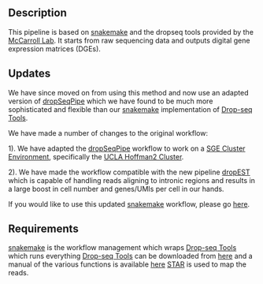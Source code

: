 Description
------------------
This pipeline is based on [snakemake](https://snakemake.readthedocs.io/en/stable/) and the dropseq tools provided by the [McCarroll Lab](http://mccarrolllab.com/dropseq/). It starts from raw sequencing data and outputs digital gene expression matrices (DGEs).

Updates
------------------
We have since moved on from using this method and now use an adapted version of [dropSeqPipe](https://github.com/Hoohm/dropSeqPipe) which we have found to be much more sophisticated and flexible than our [snakemake](https://snakemake.readthedocs.io/en/stable/) implementation of [Drop-seq Tools](http://mccarrolllab.com/download/1276/). 

We have made a number of changes to the original workflow:

1). We have adapted the [dropSeqPipe](https://github.com/Hoohm/dropSeqPipe) workflow to work on a [SGE Cluster Environment](http://star.mit.edu/cluster/docs/0.93.3/guides/sge.html), specifically the [UCLA Hoffman2 Cluster](https://www.hoffman2.idre.ucla.edu/computing/sge/).

2). We have made the workflow compatible with the new pipeline [dropEST](https://github.com/hms-dbmi/dropEst) which is capable of handling reads aligning to intronic regions and results in a large boost in cell number and genes/UMIs per cell in our hands.

If you would like to use this updated [snakemake](https://snakemake.readthedocs.io/en/stable/) workflow, please go [here](https://github.com/darneson/dropSeqPipeDropEST).

Requirements
------------------
[snakemake](https://snakemake.readthedocs.io/en/stable/) is the workflow management which wraps [Drop-seq Tools](http://mccarrolllab.com/dropseq/) which runs everything
[Drop-seq Tools](http://mccarrolllab.com/dropseq/) can be downloaded from [here](http://mccarrolllab.com/download/1276/) and a manual of the various functions is available [here](http://mccarrolllab.com/wp-content/uploads/2016/03/Drop-seqAlignmentCookbookv1.2Jan2016.pdf)
[STAR](https://github.com/alexdobin/STAR) is used to map the reads.

